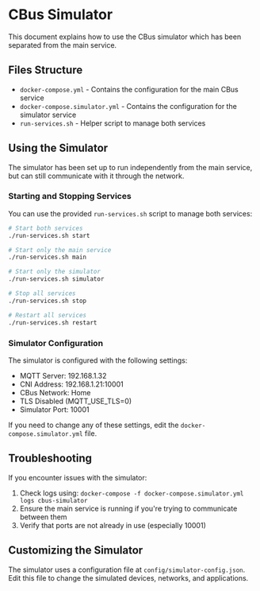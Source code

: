 # CBus Simulator

This document explains how to use the CBus simulator which has been separated from the main service.

## Files Structure

- `docker-compose.yml` - Contains the configuration for the main CBus service
- `docker-compose.simulator.yml` - Contains the configuration for the simulator service
- `run-services.sh` - Helper script to manage both services

## Using the Simulator

The simulator has been set up to run independently from the main service, but can still communicate with it through the network.

### Starting and Stopping Services

You can use the provided `run-services.sh` script to manage both services:

```bash
# Start both services
./run-services.sh start

# Start only the main service
./run-services.sh main

# Start only the simulator
./run-services.sh simulator

# Stop all services
./run-services.sh stop

# Restart all services
./run-services.sh restart
```

### Simulator Configuration

The simulator is configured with the following settings:

- MQTT Server: 192.168.1.32
- CNI Address: 192.168.1.21:10001
- CBus Network: Home
- TLS Disabled (MQTT_USE_TLS=0)
- Simulator Port: 10001

If you need to change any of these settings, edit the `docker-compose.simulator.yml` file.

## Troubleshooting

If you encounter issues with the simulator:

1. Check logs using: `docker-compose -f docker-compose.simulator.yml logs cbus-simulator`
2. Ensure the main service is running if you're trying to communicate between them
3. Verify that ports are not already in use (especially 10001)

## Customizing the Simulator

The simulator uses a configuration file at `config/simulator-config.json`. Edit this file to change the simulated devices, networks, and applications. 